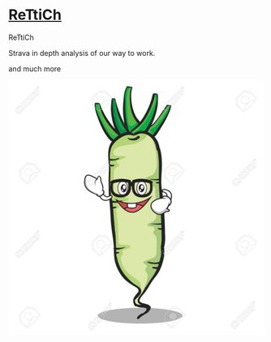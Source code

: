 # [ReTtiCh](https://rettichdieorganisation.github.io/ReTtiChDasRepo/)
ReTtiCh

Strava in depth analysis of our way to work.

and much more

![Icon von einem winkenden Rettich mit Wasserzeichen](pics/ReTtiChDasBild.png?raw=true "Title")

